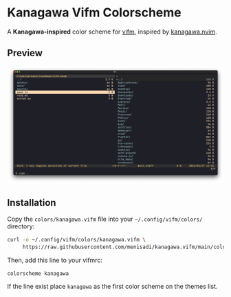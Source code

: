 # Kanagawa Vifm Colorscheme

A **Kanagawa-inspired** color scheme for [vifm](https://github.com/vifm/vifm), 
inspired by [kanagawa.nvim](https://github.com/rebelot/kanagawa.nvim).

## Preview

![Kanagawa Vifm Preview](assets/kanagawa-preview.png)

## Installation

Copy the `colors/kanagawa.vifm` file into your `~/.config/vifm/colors/` directory:

```bash
curl -o ~/.config/vifm/colors/kanagawa.vifm \
     https://raw.githubusercontent.com/menisadi/kanagawa.vifm/main/colors/kanagawa.vifm
```

Then, add this line to your vifmrc:

```vimscript
colorscheme kanagawa
```

If the line exist place `kanagawa` as the first color scheme on the themes list.
